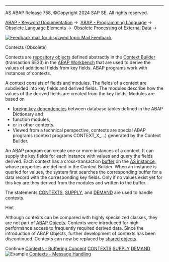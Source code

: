   

* * *

AS ABAP Release 758, ©Copyright 2024 SAP SE. All rights reserved.

[ABAP - Keyword Documentation](javascript:call_link\('abenabap.htm'\)) →  [ABAP - Programming Language](javascript:call_link\('abenabap_reference.htm'\)) →  [Obsolete Language Elements](javascript:call_link\('abenabap_obsolete.htm'\)) →  [Obsolete Processing of External Data](javascript:call_link\('abendata_storage_obsolete.htm'\)) → 

 [![](Mail.gif?object=Mail.gif "Feedback mail for displayed topic") Mail Feedback](mailto:f1_help@sap.com?subject=Feedback%20on%20ABAP%20Documentation&body=Document:%20Contexts%20%28Obsolete%29%2C%20ABENCONTEXT%2C%20758%0D%0A%0D%0AError:%0D%0A%0D%0A%0D%0A%0D%0ASuggestion%20for%20improvement:)

Contexts (Obsolete)

Contexts are [repository objects](javascript:call_link\('abenrepository_object_glosry.htm'\) "Glossary Entry") defined abstractly in the [Context Builder](javascript:call_link\('abencontext_builder_glosry.htm'\) "Glossary Entry") (transaction SE33) in the [ABAP Workbench](javascript:call_link\('abenabap_workbench_glosry.htm'\) "Glossary Entry") that are used to derive the values of additional fields from key fields. ABAP programs work with instances of contexts.

A context consists of fields and modules. The fields of a context are subdivided into key fields and derived fields. The modules describe how the values of the derived fields are created from the key fields. Modules are based on

-   [foreign key dependencies](javascript:call_link\('abenforeign_key_dependency_glosry.htm'\) "Glossary Entry") between database tables defined in the ABAP Dictionary and
-   function modules,
-   or in other contexts.
-   Viewed from a technical perspective, contexts are special ABAP programs (context programs CONTEXT\_X\_...) generated by the Context Builder.

An ABAP program can create one or more instances of a context. It can supply the key fields for each instance with values and query the fields derived. Each context has a cross-transaction [buffer](javascript:call_link\('abencontext_buffer.htm'\)) on the [AS instance](javascript:call_link\('abenas_instance_glosry.htm'\) "Glossary Entry"), whose properties are defined in the Context Builder. When an instance is queried for values, the system first searches the corresponding buffer for a data record with the corresponding key fields. Only if no values exist yet for this key are they derived from the modules and written to the buffer.

The statements [CONTEXTS](javascript:call_link\('abapcontexts.htm'\)), [SUPPLY](javascript:call_link\('abapsupply.htm'\)), and [DEMAND](javascript:call_link\('abapdemand.htm'\)) are used to handle contexts.

Hint

Although contexts can be compared with highly specialized classes, they are not part of [ABAP Objects](javascript:call_link\('abenabap_objects_glosry.htm'\) "Glossary Entry"). Contexts were introduced for high-performance access to frequently required derived data. Since the introduction of ABAP Objects, further development of contexts has been discontinued. Contexts can now be replaced by [shared objects](javascript:call_link\('abenshared_objects_glosry.htm'\) "Glossary Entry").

Continue
[Contexts - Buffering Concept](javascript:call_link\('abencontext_buffer.htm'\))
[CONTEXTS](javascript:call_link\('abapcontexts.htm'\))
[SUPPLY](javascript:call_link\('abapsupply.htm'\))
[DEMAND](javascript:call_link\('abapdemand.htm'\))
![Example](exa.gif "Example") [Contexts - Message Handling](javascript:call_link\('abencontext_message_abexa.htm'\))